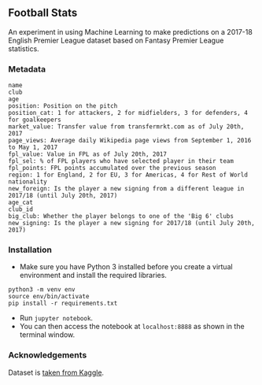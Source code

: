 ## Football Stats

An experiment in using Machine Learning to make predictions on a 2017-18 English Premier League dataset based on Fantasy Premier League statistics.

### Metadata
```
name
club
age
position: Position on the pitch
position_cat: 1 for attackers, 2 for midfielders, 3 for defenders, 4 for goalkeepers
market_value: Transfer value from transfermrkt.com as of July 20th, 2017
page_views: Average daily Wikipedia page views from September 1, 2016 to May 1, 2017
fpl_value: Value in FPL as of July 20th, 2017
fpl_sel: % of FPL players who have selected player in their team
fpl_points: FPL points accumulated over the previous season
region: 1 for England, 2 for EU, 3 for Americas, 4 for Rest of World
nationality
new_foreign: Is the player a new signing from a different league in 2017/18 (until July 20th, 2017)
age_cat
club_id
big_club: Whether the player belongs to one of the 'Big 6' clubs
new_signing: Is the player a new signing for 2017/18 (until July 20th, 2017)
```

### Installation
* Make sure you have Python 3 installed before you create a virtual environment and install the required libraries.
```
python3 -m venv env
source env/bin/activate
pip install -r requirements.txt
```
* Run `jupyter notebook`.
* You can then access the notebook at `localhost:8888` as shown in the terminal window.

### Acknowledgements
Dataset is [taken from Kaggle](https://www.kaggle.com/mauryashubham/english-premier-league-players-dataset).
